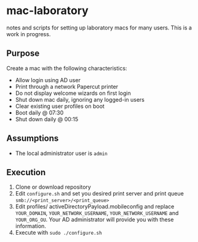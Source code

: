 # mac-laboratory
notes and scripts for setting up laboratory macs for many users. This is a work in progress.



## Purpose
Create a mac with the following characteristics:
- Allow login using AD user
- Print through a network Papercut printer
- Do not display welcome wizards on first login
- Shut down mac daily, ignoring any logged-in users
- Clear existing user profiles on boot
- Boot daily @ 07:30
- Shut down daily @ 00:15

## Assumptions
- The local administrator user is ```admin```

## Execution
1. Clone or download repository
2. Edit ```configure.sh``` and set you desired print server and print queue ```smb://<print_server>/<print_queue>```
3. Edit profiles/ activeDirectoryPayload.mobileconfig and replace ```YOUR_DOMAIN```, ```YOUR_NETWORK_USERNAME```,  ```YOUR_NETWORK_USERNAME``` and ```YOUR_ORG_OU```. Your AD administrator will provide you with these information.
4. Execute with ```sudo ./configure.sh```
